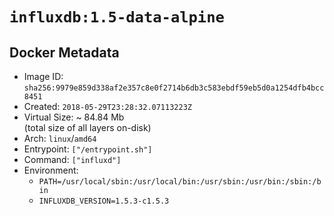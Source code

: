 # `influxdb:1.5-data-alpine`

## Docker Metadata

- Image ID: `sha256:9979e859d338af2e357c8e0f2714b6db3c583ebdf59eb5d0a1254dfb4bcc8451`
- Created: `2018-05-29T23:28:32.07113223Z`
- Virtual Size: ~ 84.84 Mb  
  (total size of all layers on-disk)
- Arch: `linux`/`amd64`
- Entrypoint: `["/entrypoint.sh"]`
- Command: `["influxd"]`
- Environment:
  - `PATH=/usr/local/sbin:/usr/local/bin:/usr/sbin:/usr/bin:/sbin:/bin`
  - `INFLUXDB_VERSION=1.5.3-c1.5.3`
